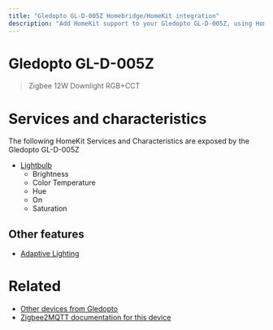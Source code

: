 ```yaml
---
title: "Gledopto GL-D-005Z Homebridge/HomeKit integration"
description: "Add HomeKit support to your Gledopto GL-D-005Z, using Homebridge, Zigbee2MQTT and homebridge-z2m."
---
```

<!---
This file has been GENERATED using src/docgen/docgen.ts
DO NOT EDIT THIS FILE MANUALLY!
-->
# Gledopto GL-D-005Z
> Zigbee 12W Downlight RGB+CCT


# Services and characteristics
The following HomeKit Services and Characteristics are exposed by
the Gledopto GL-D-005Z

* [Lightbulb](../../light.md)
  * Brightness
  * Color Temperature
  * Hue
  * On
  * Saturation


## Other features
* [Adaptive Lighting](../../light.md)


# Related
* [Other devices from Gledopto](../index.md#gledopto)
* [Zigbee2MQTT documentation for this device](https://www.zigbee2mqtt.io/devices/GL-D-005Z.html)